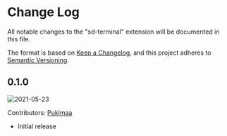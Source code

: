 # Change Log
All notable changes to the "sd-terminal" extension will be documented in this file.

The format is based on [Keep a Changelog](https://keepachangelog.com/en/1.0.0/),
and this project adheres to [Semantic Versioning](https://semver.org/spec/v2.0.0.html).

## 0.1.0
![2021-05-23](https://img.shields.io/badge/Release%20Date-2021--05--23-%23000?style=flat-square)

Contributors:
[Pukimaa](https://github.com/Pukimaa)

- Initial release
